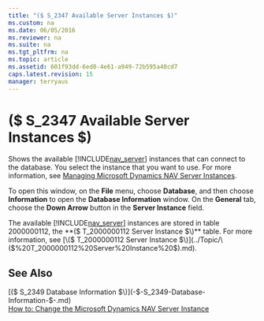 ```yaml
---
title: "($ S_2347 Available Server Instances $)"
ms.custom: na
ms.date: 06/05/2016
ms.reviewer: na
ms.suite: na
ms.tgt_pltfrm: na
ms.topic: article
ms.assetid: 601f93dd-6ed0-4e61-a949-72b595a40cd7
caps.latest.revision: 15
manager: terryaus
---
```

# ($ S_2347 Available Server Instances $)
Shows the available [!INCLUDE[nav_server](includes/nav_server_md.md)] instances that can connect to the database. You select the instance that you want to use. For more information, see [Managing Microsoft Dynamics NAV Server Instances](Managing-Microsoft-Dynamics-NAV-Server-Instances.md).  
  
 To open this window, on the **File** menu, choose **Database**, and then choose **Information** to open the **Database Information** window. On the **General** tab, choose the **Down Arrow** button in the **Server Instance** field.  
  
 The available [!INCLUDE[nav_server](includes/nav_server_md.md)] instances are stored in table 2000000112, the **\($ T\_2000000112 Server Instance $\)** table. For more information, see [\($ T\_2000000112 Server Instance $\)](../Topic/\($%20T_2000000112%20Server%20Instance%20$\).md).  
  
## See Also  
 [\($ S\_2349 Database Information $\)](-$-S_2349-Database-Information-$-.md)   
 [How to: Change the Microsoft Dynamics NAV Server Instance](../Topic/How%20to:%20Change%20the%20Microsoft%20Dynamics%20NAV%20Server%20Instance.md)